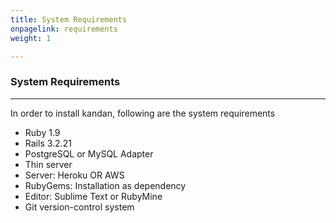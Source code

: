 ```yaml
---
title: System Requirements
onpagelink: requirements
weight: 1

---
```


### **System Requirements**
-------------------

In order to install kandan, following are the system requirements

- Ruby 1.9
- Rails 3.2.21
- PostgreSQL or MySQL Adapter
- Thin server
- Server: Heroku OR AWS
- RubyGems: Installation as dependency
- Editor: Sublime Text or RubyMine
- Git version-control system
 

